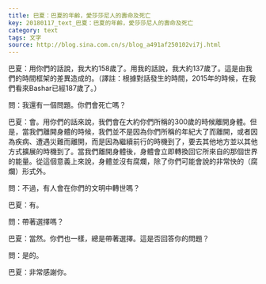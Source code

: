 ```yaml
---
title: 巴夏：巴夏的年齡，愛莎莎尼人的壽命及死亡
key: 20180117_text_巴夏：巴夏的年齡，愛莎莎尼人的壽命及死亡
category: text
tags: 文字
source: http://blog.sina.com.cn/s/blog_a491af250102vi7j.html
---
```


巴夏：用你們的話說，我大約158歲了。用我的話說，我大約137歲了。這是由我們的時間框架的差異造成的。（譯註：根據對話發生的時間，2015年的時候，在我們看來Bashar已經187歲了。）

問：我還有一個問題。你們會死亡嗎？

巴夏：會。用你們的話來說，我們會在大約你們所稱的300歲的時候離開身體。但是，當我們離開身體的時候，我們並不是因為你們所稱的年紀大了而離開，或者因為疾病、遭遇災難而離開，而是因為繼續前行的時機到了，要去其他地方並以其他方式擴展的時機到了。當我們離開身體後，身體會立即轉換回它所來自的那個世界的能量。從這個意義上來說，身體並沒有腐爛，除了你們可能會說的非常快的（腐爛）形式外。

問：不過，有人會在你們的文明中轉世嗎？

巴夏：有。

問：帶著選擇嗎？

巴夏：當然。你們也一樣，總是帶著選擇。這是否回答你的問題？

問：是的。

巴夏：非常感謝你。
